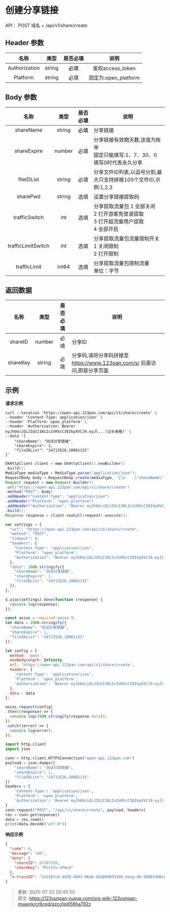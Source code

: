 # 创建分享链接

API： POST 域名 + /api/v1/share/create

## Header 参数
| **名称** | **类型** | **是否必填** | **说明** |
| :---: | :---: | :---: | :---: |
| Authorization | string | <font style="color:#000000;">必填</font> | 鉴权access_token |
| Platform | string | 必填 | 固定为:open_platform |


## Body 参数
| **名称** | **类型** | **是否必填** | **说明** |
| :---: | :---: | :---: | --- |
| shareName | string | <font style="color:#000000;">必填</font> | 分享链接 |
| shareExpire | number | 必填 | 分享链接有效期天数,该值为枚举<br/>固定只能填写:1、7、30、0<br/>填写0时代表永久分享 |
| fileIDList | string | 必填 | 分享文件ID列表,以逗号分割,最大只支持拼接100个文件ID,示例:1,2,3 |
| sharePwd | string | 选填 | 设置分享链接提取码 |
| trafficSwitch   | int | 选填 | 分享提取流量包   1 全部关闭<br/>2 打开游客免登录提取<br/>3 打开超流量用户提取<br/>4 全部开启 |
| trafficLimitSwitch | int | 选填 | 分享提取流量包流量限制开关<br/>1 关闭限制<br/>2 打开限制 |
| trafficLimit   | int64 | 选填 | 分享提取流量包限制流量<br/>单位：字节 |


## 返回数据
| **名称** | **类型** | **是否必填** | **说明** |
| :---: | :---: | :---: | --- |
| shareID | number | 必填 | 分享ID |
| shareKey | string | 必填 | 分享码,请将分享码拼接至 https://www.123pan.com/s/ 后面访问,即是分享页面 |


## 示例
**请求示例**

```shell
curl --location 'https://open-api.123pan.com/api/v1/share/create' \
--header 'Content-Type: application/json' \
--header 'Platform: open_platform' \
--header 'Authorization: Bearer eyJhbGciOiJIUzI1NiIsInR5cCI6IkpXVCJ9.eyJl...(过长省略)' \
--data '{
    "shareName": "测试分享链接",
    "shareExpire": 1,
    "fileIDList": "14713526,10861131"
}'
```

```java
OkHttpClient client = new OkHttpClient().newBuilder()
.build();
MediaType mediaType = MediaType.parse("application/json");
RequestBody body = RequestBody.create(mediaType, "{\n    \"shareName\": \"测试分享链接\",\n    \"shareExpire\": 1,\n    \"fileIDList\": \"14713526,10861131\"\n}");
Request request = new Request.Builder()
.url("https://open-api.123pan.com/api/v1/share/create")
.method("POST", body)
.addHeader("Content-Type", "application/json")
.addHeader("Platform", "open_platform")
.addHeader("Authorization", "Bearer eyJhbGciOiJIUzI1NiIsInR5cCI6IkpXVCJ9.eyJl...(过长省略)")
.build();
Response response = client.newCall(request).execute();
```

```javascript
var settings = {
  "url": "https://open-api.123pan.com/api/v1/share/create",
  "method": "POST",
  "timeout": 0,
  "headers": {
    "Content-Type": "application/json",
    "Platform": "open_platform",
    "Authorization": "Bearer eyJhbGciOiJIUzI1NiIsInR5cCI6IkpXVCJ9.eyJl...(过长省略)"
  },
  "data": JSON.stringify({
    "shareName": "测试分享链接",
    "shareExpire": 1,
    "fileIDList": "14713526,10861131"
  }),
};

$.ajax(settings).done(function (response) {
  console.log(response);
});
```

```javascript
const axios = require('axios');
let data = JSON.stringify({
  "shareName": "测试分享链接",
  "shareExpire": 1,
  "fileIDList": "14713526,10861131"
});

let config = {
  method: 'post',
  maxBodyLength: Infinity,
  url: 'https://open-api.123pan.com/api/v1/share/create',
  headers: { 
    'Content-Type': 'application/json', 
    'Platform': 'open_platform', 
    'Authorization': 'Bearer eyJhbGciOiJIUzI1NiIsInR5cCI6IkpXVCJ9.eyJl...(过长省略)'
  },
  data : data
};

axios.request(config)
.then((response) => {
  console.log(JSON.stringify(response.data));
})
.catch((error) => {
  console.log(error);
});

```

```python
import http.client
import json

conn = http.client.HTTPSConnection("open-api.123pan.com")
payload = json.dumps({
    "shareName": "测试分享链接",
    "shareExpire": 1,
    "fileIDList": "14713526,10861131"
})
headers = {
    'Content-Type': 'application/json',
    'Platform': 'open_platform',
    'Authorization': 'Bearer eyJhbGciOiJIUzI1NiIsInR5cCI6IkpXVCJ9.eyJl...(过长省略)'
}
conn.request("POST", "/api/v1/share/create", payload, headers)
res = conn.getresponse()
data = res.read()
print(data.decode("utf-8"))
```

**响应示例**

```json
{
  "code": 0,
  "message": "ok",
  "data": {
    "shareID": 87187530,
    "shareKey": "PvitVv-nPeLH"
  },
  "x-traceID": "1e218fcd-dd28-48d3-96a8-d3ab090551d4_kong-db-5898fdd8c6-wgsts"
}
```



> 更新: 2025-07-22 20:45:50  
> 原文: <https://123yunpan.yuque.com/org-wiki-123yunpan-muaork/cr6ced/gzco1pi656ha792z>